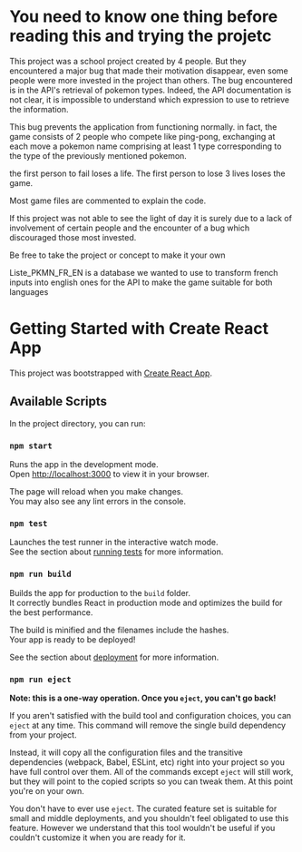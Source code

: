 # You need to know one thing before reading this and trying the projetc

This project was a school project created by 4 people. But they encountered a major bug that made their motivation disappear, even some people were more invested in the project than others.
The bug encountered is in the API's retrieval of pokemon types. Indeed, the API documentation is not clear, it is impossible to understand which expression to use to retrieve the information.

This bug prevents the application from functioning normally. in fact, the game consists of 2 people who compete like ping-pong, exchanging at each move a pokemon name comprising at least 1 type corresponding to the type of the previously mentioned pokemon.

the first person to fail loses a life. The first person to lose 3 lives loses the game.

Most game files are commented to explain the code.

If this project was not able to see the light of day it is surely due to a lack of involvement of certain people and the encounter of a bug which discouraged those most invested.

Be free to take the project or concept to make it your own

Liste_PKMN_FR_EN is a database we wanted to use to transform french inputs into english ones for the API to make the game suitable for both languages



# Getting Started with Create React App

This project was bootstrapped with [Create React App](https://github.com/facebook/create-react-app).

## Available Scripts

In the project directory, you can run:

### `npm start`

Runs the app in the development mode.\
Open [http://localhost:3000](http://localhost:3000) to view it in your browser.

The page will reload when you make changes.\
You may also see any lint errors in the console.

### `npm test`

Launches the test runner in the interactive watch mode.\
See the section about [running tests](https://facebook.github.io/create-react-app/docs/running-tests) for more information.

### `npm run build`

Builds the app for production to the `build` folder.\
It correctly bundles React in production mode and optimizes the build for the best performance.

The build is minified and the filenames include the hashes.\
Your app is ready to be deployed!

See the section about [deployment](https://facebook.github.io/create-react-app/docs/deployment) for more information.

### `npm run eject`

**Note: this is a one-way operation. Once you `eject`, you can't go back!**

If you aren't satisfied with the build tool and configuration choices, you can `eject` at any time. This command will remove the single build dependency from your project.

Instead, it will copy all the configuration files and the transitive dependencies (webpack, Babel, ESLint, etc) right into your project so you have full control over them. All of the commands except `eject` will still work, but they will point to the copied scripts so you can tweak them. At this point you're on your own.

You don't have to ever use `eject`. The curated feature set is suitable for small and middle deployments, and you shouldn't feel obligated to use this feature. However we understand that this tool wouldn't be useful if you couldn't customize it when you are ready for it.

